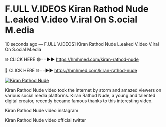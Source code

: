 # F.ULL V.IDEOS Kiran Rathod Nude L.eaked V.ideo V.iral On S.ocial M.edia

10 seconds ago — F.ULL V.IDEOS] Kiran Rathod Nude L.eaked V.ideo V.iral On S.ocial M.edia

🌐 CLICK HERE 🟢==►► https://hmhmed.com/kiran-rathod-nude

🔴 CLICK HERE 🌐==►► https://hmhmed.com/kiran-rathod-nude

[![Kiran Rathod Nude](https://i.imgur.com/dJHk4Zq.gif)](https://hmhmed.com/kiran-rathod-nude)

Kiran Rathod Nude video took the internet by storm and amazed viewers on various social media platforms. Kiran Rathod Nude, a young and talented digital creator, recently became famous thanks to this interesting video.

Kiran Rathod Nude video instagram

Kiran Rathod Nude video official twitter